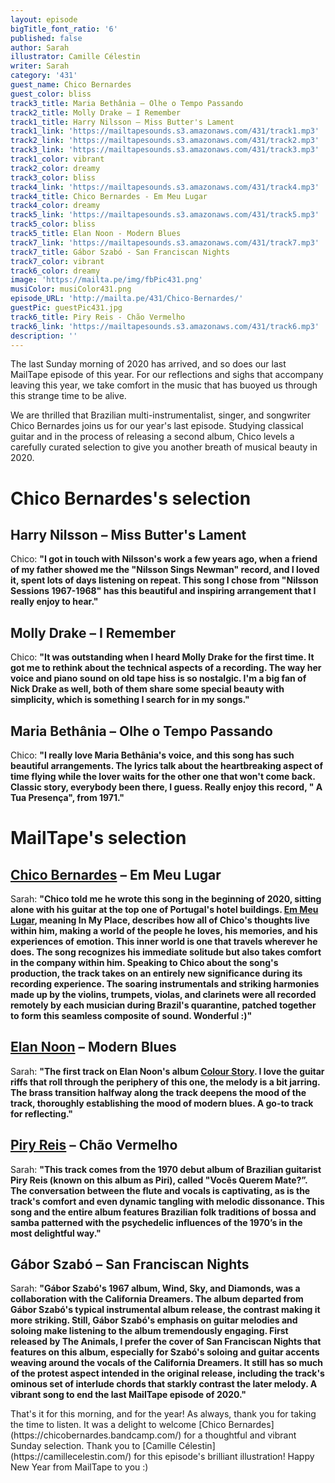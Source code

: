 ```yaml
---
layout: episode
bigTitle_font_ratio: '6'
published: false
author: Sarah
illustrator: Camille Célestin
writer: Sarah
category: '431'
guest_name: Chico Bernardes
guest_color: bliss
track3_title: Maria Bethânia – Olhe o Tempo Passando
track2_title: Molly Drake – I Remember
track1_title: Harry Nilsson – Miss Butter's Lament
track1_link: 'https://mailtapesounds.s3.amazonaws.com/431/track1.mp3'
track2_link: 'https://mailtapesounds.s3.amazonaws.com/431/track2.mp3'
track3_link: 'https://mailtapesounds.s3.amazonaws.com/431/track3.mp3'
track1_color: vibrant
track2_color: dreamy
track3_color: bliss
track4_link: 'https://mailtapesounds.s3.amazonaws.com/431/track4.mp3'
track4_title: Chico Bernardes - Em Meu Lugar
track4_color: dreamy
track5_link: 'https://mailtapesounds.s3.amazonaws.com/431/track5.mp3'
track5_color: bliss
track5_title: Elan Noon - Modern Blues
track7_link: 'https://mailtapesounds.s3.amazonaws.com/431/track7.mp3'
track7_title: Gábor Szabó - San Franciscan Nights
track7_color: vibrant
track6_color: dreamy
image: 'https://mailta.pe/img/fbPic431.png'
musiColor: musiColor431.png
episode_URL: 'http://mailta.pe/431/Chico-Bernardes/'
guestPic: guestPic431.jpg
track6_title: Piry Reis - Chão Vermelho
track6_link: 'https://mailtapesounds.s3.amazonaws.com/431/track6.mp3'
description: ''
---
```

<p id="introduction">The last Sunday morning of 2020 has arrived, and so does our last MailTape episode of this year. For our reflections and sighs that accompany leaving this year, we take comfort in the music that has buoyed us through this strange time to be alive.
  
  
We are thrilled that Brazilian multi-instrumentalist, singer, and songwriter Chico Bernardes joins us for our year's last episode.  Studying classical guitar and in the process of releasing a second album, Chico levels a carefully curated selection to give you another breath of musical beauty in 2020. 
</p>

# Chico Bernardes's selection

## Harry Nilsson – Miss Butter's Lament
Chico: **"**I got in touch with Nilsson's work a few years ago, when a friend of my father showed me the "Nilsson Sings Newman" record, and I loved it, spent lots of days listening on repeat. This song I chose from "Nilsson Sessions 1967-1968" has this beautiful and inspiring arrangement that I really enjoy to hear.**"**

## Molly Drake – I Remember
Chico: **"**It was outstanding when I heard Molly Drake for the first time. It got me to rethink about the technical aspects of a recording. The way her voice and piano sound on old tape hiss is so nostalgic. I'm a big fan of Nick Drake as well, both of them share some special beauty with simplicity, which is something I search for in my songs.**"**

## Maria Bethânia – Olhe o Tempo Passando
Chico: **"**I really love Maria Bethânia's voice, and this song has such beautiful arrangements. The lyrics talk about the heartbreaking aspect of time flying while the lover waits for the other one that won't come back. Classic story, everybody been there, I guess. Really enjoy this record, " A Tua Presença", from 1971.**"**

# MailTape's selection

## [Chico Bernardes](https://chicobernardes.bandcamp.com/) – Em Meu Lugar
Sarah: **"**Chico told me he wrote this song in the beginning of 2020, sitting alone with his guitar at the top one of Portugal's hotel buildings. [Em Meu Lugar](https://chicobernardes.bandcamp.com/track/em-meu-lugar-3), meaning **In My Place**, describes how all of Chico's thoughts live within him, making a world of the people he loves, his memories, and his experiences of emotion. This inner world is one that travels wherever he does. The song recognizes his immediate solitude but also takes comfort in the company within him. Speaking to Chico about the song's production, the track takes on an entirely new significance during its recording experience. The soaring instrumentals and striking harmonies made up by the violins, trumpets, violas, and clarinets were all recorded remotely by each musician during Brazil's quarantine, patched together to form this seamless composite of sound. Wonderful :)**"**

## [Elan Noon](https://elannoon.bandcamp.com/) – Modern Blues
Sarah: **"**The first track on Elan Noon's album [Colour Story](https://elannoon.bandcamp.com/). I love the guitar riffs that roll through the periphery of this one, the melody is a bit jarring. The brass transition halfway along the track deepens the mood of the track, thoroughly establishing the mood of modern blues. A go-to track for reflecting.**"**

## [Piry Reis](https://piri.bandcamp.com/) – Chão Vermelho
Sarah: **"**This track comes from the 1970 debut album of Brazilian guitarist Piry Reis (known on this album as Piri), called "Vocês Querem Mate?”. The conversation between the flute and vocals is captivating, as is the track's comfort and even dynamic tangling with melodic dissonance. This song and the entire album features Brazilian folk traditions of bossa and samba patterned with the psychedelic influences of the 1970’s in the most delightful way.**"**

## Gábor Szabó – San Franciscan Nights
Sarah: **"**Gábor Szabó's 1967 album, **Wind, Sky, and Diamonds**, was a collaboration with the California Dreamers. The album departed from Gábor Szabó's typical instrumental album release, the contrast making it more striking. Still, Gábor Szabó's emphasis on guitar melodies and soloing make listening to the album tremendously engaging. First released by The Animals, I prefer the cover of San Franciscan Nights that features on this album, especially for Szabó's soloing and guitar accents weaving around the vocals of the California Dreamers. It still has so much of the protest aspect intended in the original release, including the track's ominous set of interlude chords that starkly contrast the later melody. A vibrant song to end the last MailTape episode of 2020.**"**

<p id="outroduction">That's it for this morning, and for the year! As always, thank you for taking the time to listen. It was a delight to welcome [Chico Bernardes](https://chicobernardes.bandcamp.com/) for a thoughtful and vibrant Sunday selection. Thank you to [Camille Célestin](https://camillecelestin.com/) for this episode's brilliant illustration! Happy New Year from MailTape to you :)</p>
